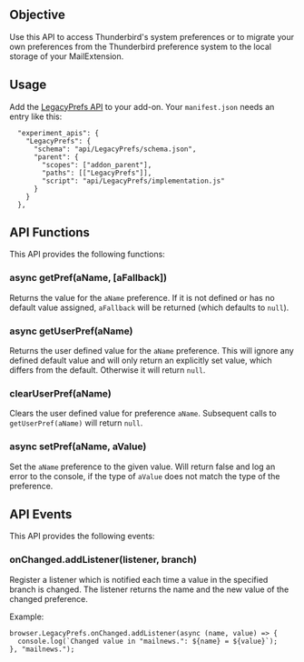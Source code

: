 ## Objective

Use this API to access Thunderbird's system preferences or to migrate your own preferences from the Thunderbird preference system to the local storage of your MailExtension.

## Usage

Add the [LegacyPrefs API](https://github.com/thunderbird/webext-support/tree/master/experiments/LegacyPrefs) to your add-on. Your `manifest.json` needs an entry like this:

```
  "experiment_apis": {
    "LegacyPrefs": {
      "schema": "api/LegacyPrefs/schema.json",
      "parent": {
        "scopes": ["addon_parent"],
        "paths": [["LegacyPrefs"]],
        "script": "api/LegacyPrefs/implementation.js"
      }
    }
  },
```

## API Functions

This API provides the following functions:

### async getPref(aName, [aFallback])

Returns the value for the ``aName`` preference. If it is not defined or has no default value assigned, ``aFallback`` will be returned (which defaults to ``null``).

### async getUserPref(aName)

Returns the user defined value for the ``aName`` preference. This will ignore any defined default value and will only return an explicitly set value, which differs from the default. Otherwise it will return ``null``.

### clearUserPref(aName)

Clears the user defined value for preference ``aName``. Subsequent calls to ``getUserPref(aName)`` will return ``null``.

### async setPref(aName, aValue)

Set the ``aName`` preference to the given value. Will return false and log an error to the console, if the type of ``aValue`` does not match the type of the preference.

## API Events

This API provides the following events:

### onChanged.addListener(listener, branch)

Register a listener which is notified each time a value in the specified branch is changed. The listener returns the name and the new value of the changed preference.

Example:

```
browser.LegacyPrefs.onChanged.addListener(async (name, value) => {
  console.log(`Changed value in "mailnews.": ${name} = ${value}`);
}, "mailnews.");
```
